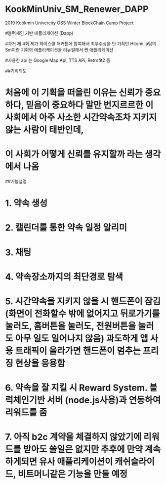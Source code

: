# KookMinUniv_SM_Renewer_DAPP
2019 Kookmin Univercity OSS Winter BlockChain Camp  Project

#블럭체인 기반 애플리케이션 (Dapp) 

#과거 제 4회 제가 하이스쿨 해커톤에 참여해서 최우수상을 탄 기획인 Hitomi.la팀의 Sm이란 기획의 애플리케이션을 리뉴얼해서 짠 애플리케이션

#사용한 api 는 Google Map Api, TTS APi, Retrofit2 등

##기획의도
# 처음에 이 기획을 떠올린 이유는 신뢰가 중요하다, 믿음이 중요하다 말만 번지르르한 이 사회에서 아주 사소한 시간약속조차 지키지 않는 사람이 태반인데, 
# 이 사회가 어떻게 신뢰를 유지할까 라는 생각에서 나옴

##기능설명
# 1. 약속 생성
# 2. 캘린더를 통한 약속 일정 알리미
# 3. 채팅
# 4. 약속장소까지의 최단경로 탐색
# 5. 시간약속을 지키지 않을 시 핸드폰이 잠김 (화면이 전화할수 밖에 없어지고 뒤로가기를 눌러도, 홈버튼을 눌러도, 전원버튼을 눌러도 아무 일도 일어나지 않음) 과도하게 앱 사용 트래픽이 올라가면 핸드폰이 멈추는 프리징 현상을 응용함
# 6. 약속을 잘 지킬 시 Reward System. 블럭체인기반 서버 (node.js사용)과 연동하여 리워드를 줌 
# 7. 아직 b2c 계약을 체결하지 않았기에 리워드를 받아도 쓸일은 없지만 추후에 만약 계속 하게되면 유사 애플리케이션이 캐쉬슬라이드, 비트머니같은 기능을 만들 예정
